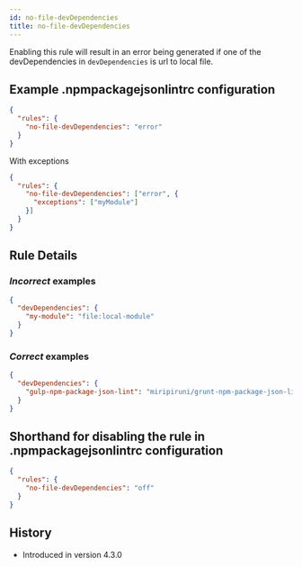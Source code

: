 ```yaml
---
id: no-file-devDependencies
title: no-file-devDependencies
---
```


Enabling this rule will result in an error being generated if one of the devDependencies in `devDependencies` is url to local file.

## Example .npmpackagejsonlintrc configuration

```json
{
  "rules": {
    "no-file-devDependencies": "error"
  }
}
```

With exceptions

```json
{
  "rules": {
    "no-file-devDependencies": ["error", {
      "exceptions": ["myModule"]
    }]
  }
}
```

## Rule Details

### *Incorrect* examples

```json
{
  "devDependencies": {
    "my-module": "file:local-module"
  }
}
```

### *Correct* examples

```json
{
  "devDependencies": {
    "gulp-npm-package-json-lint": "miripiruni/grunt-npm-package-json-lint"
  }
}
```

## Shorthand for disabling the rule in .npmpackagejsonlintrc configuration

```json
{
  "rules": {
    "no-file-devDependencies": "off"
  }
}
```

## History

* Introduced in version 4.3.0
